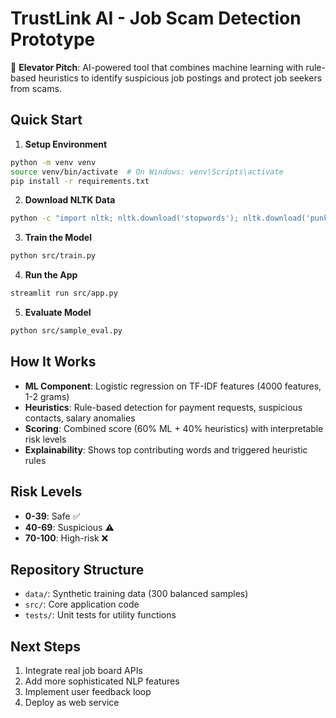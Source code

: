 # TrustLink AI - Job Scam Detection Prototype

🎯 **Elevator Pitch**: AI-powered tool that combines machine learning with rule-based heuristics to identify suspicious job postings and protect job seekers from scams.

## Quick Start

1. **Setup Environment**
```bash
python -m venv venv
source venv/bin/activate  # On Windows: venv\Scripts\activate
pip install -r requirements.txt
```

2. **Download NLTK Data**
```bash
python -c "import nltk; nltk.download('stopwords'); nltk.download('punkt')"
```

3. **Train the Model**
```bash
python src/train.py
```

4. **Run the App**
```bash
streamlit run src/app.py
```

5. **Evaluate Model**
```bash
python src/sample_eval.py
```

## How It Works

- **ML Component**: Logistic regression on TF-IDF features (4000 features, 1-2 grams)
- **Heuristics**: Rule-based detection for payment requests, suspicious contacts, salary anomalies
- **Scoring**: Combined score (60% ML + 40% heuristics) with interpretable risk levels
- **Explainability**: Shows top contributing words and triggered heuristic rules

## Risk Levels
- **0-39**: Safe ✅
- **40-69**: Suspicious ⚠️  
- **70-100**: High-risk ❌

## Repository Structure
- `data/`: Synthetic training data (300 balanced samples)
- `src/`: Core application code
- `tests/`: Unit tests for utility functions

## Next Steps
1. Integrate real job board APIs
2. Add more sophisticated NLP features
3. Implement user feedback loop
4. Deploy as web service